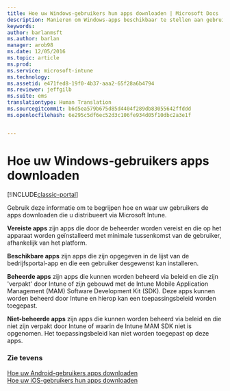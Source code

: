 ```yaml
---
title: Hoe uw Windows-gebruikers hun apps downloaden | Microsoft Docs
description: Manieren om Windows-apps beschikbaar te stellen aan gebruikers
keywords: 
author: barlanmsft
ms.author: barlan
manager: arob98
ms.date: 12/05/2016
ms.topic: article
ms.prod: 
ms.service: microsoft-intune
ms.technology: 
ms.assetid: e471fed8-19f0-4b37-aaa2-65f28a6b4794
ms.reviewer: jeffgilb
ms.suite: ems
translationtype: Human Translation
ms.sourcegitcommit: b6d5ea579b675d85d4404f289db83055642ffddd
ms.openlocfilehash: 6e295c5df6ec52d3c106fe934d05f10dbc2a3e1f


---
```



# <a name="how-your-windows-users-get-their-apps"></a>Hoe uw Windows-gebruikers apps downloaden

[!INCLUDE[classic-portal](../includes/classic-portal.md)]

Gebruik deze informatie om te begrijpen hoe en waar uw gebruikers de apps downloaden die u distribueert via Microsoft Intune.

**Vereiste apps** zijn apps die door de beheerder worden vereist en die op het apparaat worden geïnstalleerd met minimale tussenkomst van de gebruiker, afhankelijk van het platform.

**Beschikbare apps** zijn apps die zijn opgegeven in de lijst van de bedrijfsportal-app en die een gebruiker desgewenst kan installeren.

**Beheerde apps** zijn apps die kunnen worden beheerd via beleid en die zijn 'verpakt' door Intune of zijn gebouwd met de Intune Mobile Application Management (MAM) Software Development Kit (SDK). Deze apps kunnen worden beheerd door Intune en hierop kan een toepassingsbeleid worden toegepast.

**Niet-beheerde apps** zijn apps die kunnen worden beheerd via beleid en die niet zijn verpakt door Intune of waarin de Intune MAM SDK niet is opgenomen. Het toepassingsbeleid kan niet worden toegepast op deze apps.

### <a name="see-also"></a>Zie tevens
[Hoe uw Android-gebruikers apps downloaden](how-your-android-users-get-their-apps.md)</br>
[Hoe uw iOS-gebruikers hun apps downloaden](how-your-ios-users-get-their-apps.md)



<!--HONumber=Dec16_HO2-->


